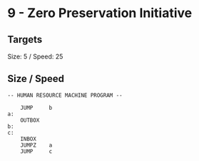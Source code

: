 # 9 - Zero Preservation Initiative

## Targets
Size: 5 / Speed: 25

## Size / Speed
```
-- HUMAN RESOURCE MACHINE PROGRAM --

    JUMP     b
a:
    OUTBOX  
b:
c:
    INBOX   
    JUMPZ    a
    JUMP     c



```